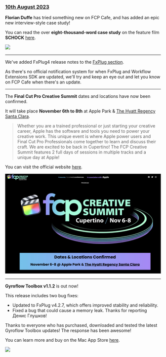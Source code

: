 ### [10th August 2023](/news/20230810)

**Florian Duffe** has tried something new on FCP Cafe, and has added an epic new interview-style case study!

You can read the over **eight-thousand-word case study** on the feature film **SCHOCK** [here](/case-studies/schock/).

![](/static/schock-stills-favoriten-027.jpg)

---

We've added FxPlug4 release notes to the [FxPlug section](/developers/fxplug/).

As there's no official notification system for when FxPlug and Workflow Extensions SDK are updated, we'll try and keep an eye out and let you know on FCP Cafe when there's an update.

---

The **Final Cut Pro Creative Summit** dates and locations have now been confirmed.

It will take place **November 6th to 8th** at Apple Park & [The Hyatt Regency Santa Clara](https://www.hyatt.com/en-US/hotel/california/hyatt-regency-santa-clara/clara?src=corp_lclb_gmb_seo_clara).

> Whether you are a trained professional or just starting your creative career, Apple has the software and tools you need to power your creative work. This unique event is where Apple power users and Final Cut Pro Professionals come together to learn and discuss their craft. We are excited to be back in Cupertino! The FCP Creative Summit features 2 full days of sessions in multiple tracks and a unique day at Apple!

You can visit the official website [here](http://fcpcreativesummits.com).

![](/static/fcp-creative-summit-2023.jpg)

---

**Gyroflow Toolbox v1.1.2** is out now!

This release includes two bug fixes:

- Updated to FxPlug v4.2.7, which offers improved stability and reliability.
- Fixed a bug that could cause a memory leak. Thanks for reporting Денис Глушков!

Thanks to everyone who has purchased, downloaded and tested the latest Gyroflow Toolbox updates! The response has been awesome!

You can learn more and buy on the Mac App Store [here](https://gyroflowtoolbox.io).

![](/static/gyroflow-toolbox-1-1-0.png)